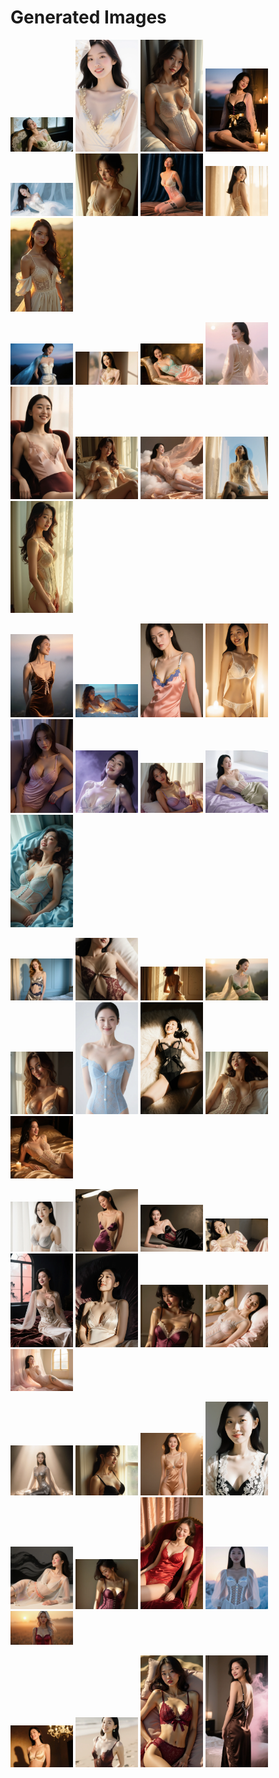 # Generated Images



<img src="2025_10_09_01.webp" width="100"/> <img src="2025_10_09_02.webp" width="100"/> <img src="2025_10_09_03.webp" width="100"/> <img src="2025_10_09_04.webp" width="100"/> <img src="2025_10_09_05.webp" width="100"/> <img src="2025_10_09_06.webp" width="100"/> <img src="2025_10_09_07.webp" width="100"/> <img src="2025_10_09_08.webp" width="100"/> <img src="2025_10_09_09.webp" width="100"/>

<img src="2025_10_09_10.webp" width="100"/> <img src="2025_10_09_11.webp" width="100"/> <img src="2025_10_09_12.webp" width="100"/> <img src="2025_10_09_13.webp" width="100"/> <img src="2025_10_09_14.webp" width="100"/> <img src="2025_10_09_15.webp" width="100"/> <img src="2025_10_09_16.webp" width="100"/> <img src="2025_10_09_17.webp" width="100"/> <img src="2025_10_09_18.webp" width="100"/>

<img src="2025_10_09_19.webp" width="100"/> <img src="2025_10_09_20.webp" width="100"/> <img src="2025_10_09_21.webp" width="100"/> <img src="2025_10_09_22.webp" width="100"/> <img src="2025_10_09_23.webp" width="100"/> <img src="2025_10_09_24.webp" width="100"/> <img src="2025_10_09_25.webp" width="100"/> <img src="2025_10_09_26.webp" width="100"/> <img src="2025_10_09_27.webp" width="100"/>

<img src="2025_10_09_28.webp" width="100"/> <img src="2025_10_09_29.webp" width="100"/> <img src="2025_10_09_30.webp" width="100"/> <img src="2025_10_09_31.webp" width="100"/> <img src="2025_10_09_32.webp" width="100"/> <img src="2025_10_09_33.webp" width="100"/> <img src="2025_10_09_34.webp" width="100"/> <img src="2025_10_09_35.webp" width="100"/> <img src="2025_10_09_36.webp" width="100"/>

<img src="2025_10_09_37.webp" width="100"/> <img src="2025_10_09_38.webp" width="100"/> <img src="2025_10_09_39.webp" width="100"/> <img src="2025_10_09_40.webp" width="100"/> <img src="2025_10_09_41.webp" width="100"/> <img src="2025_10_09_42.webp" width="100"/> <img src="2025_10_09_43.webp" width="100"/> <img src="2025_10_09_44.webp" width="100"/> <img src="2025_10_09_45.webp" width="100"/>

<img src="2025_10_09_46.webp" width="100"/> <img src="2025_10_09_47.webp" width="100"/> <img src="2025_10_09_48.webp" width="100"/> <img src="2025_10_09_49.webp" width="100"/> <img src="2025_10_09_50.webp" width="100"/> <img src="2025_10_09_51.webp" width="100"/> <img src="2025_10_09_52.webp" width="100"/> <img src="2025_10_09_53.webp" width="100"/> <img src="2025_10_09_54.webp" width="100"/>

<img src="2025_10_09_55.webp" width="100"/> <img src="2025_10_09_56.webp" width="100"/> <img src="2025_10_09_57.webp" width="100"/> <img src="2025_10_09_58.webp" width="100"/>